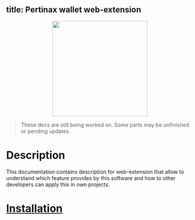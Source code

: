 title: Pertinax wallet web-extension
---

<img style="width: 256px; margin-left: auto; margin-right: auto; text-align: center; display: block;" src="/images/big_logo.png" />

> These docs are still being worked on. Some parts may be unfinished or pending updates.

# Description

This documentation contains description for web-extension that allow to understand which feature provides by this software and how to other developers can apply this in own projects.

# [Installation](/installation.html)
